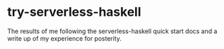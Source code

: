 # try-serverless-haskell
The results of me following the serverless-haskell quick start docs and a write up of my experience for posterity.
